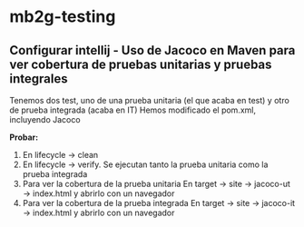 # mb2g-testing


## Configurar intellij - Uso de Jacoco en Maven para ver cobertura de pruebas unitarias y pruebas integrales
 
Tenemos dos test, uno de una prueba unitaria (el que acaba en test) y otro de prueba integrada (acaba en IT)
Hemos modificado el pom.xml, incluyendo Jacoco

**Probar:**
1. En lifecycle -> clean
2. En lifecycle -> verify. Se ejecutan tanto la prueba unitaria como la prueba integrada
3. Para ver la cobertura de la prueba unitaria
   En target -> site -> jacoco-ut -> index.html y abrirlo con un navegador 
4. Para ver la cobertura de la prueba integrada
   En target -> site -> jacoco-it -> index.html y abrirlo con un navegador 

